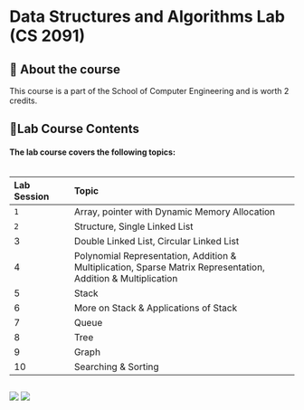 
# Data Structures and Algorithms Lab (CS 2091)


## 🚀 About the course
This course is a part of the School of Computer Engineering and is worth 2 credits.



## 🎀Lab Course Contents
#### The lab course covers the following topics:
```http 
```
|Lab Session |     | Topic              |
| :-------- | :------- | :------------------------- |
| `1` | | Array, pointer with Dynamic Memory Allocation |
| `2` | |  Structure, Single Linked List
|3    | |Double Linked List, Circular Linked List|
|4    | | Polynomial Representation, Addition & Multiplication, Sparse Matrix Representation, Addition & Multiplication|
|5	  | |Stack|
|6	  | |More on Stack & Applications of Stack|
|7	  | |Queue|
|8	  | |Tree|
|9	  | |Graph|
|10	  | |Searching & Sorting|





## 

![](https://simg-memechat.s3.ap-south-1.amazonaws.com/je5k31zMW2XjKxBNRSVF7YhtvTZrSd5343195.jpg)
![](http://www.quickmeme.com/img/78/78ccad375563f0062d2c9ccbe3299fc5230cd62d991b2e30d17d863bd5ddfe44.jpg)


